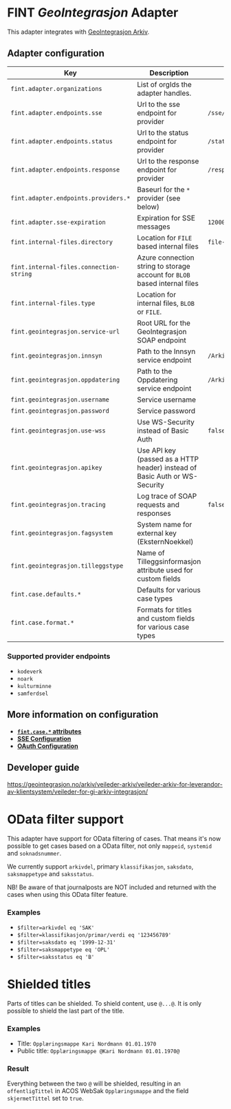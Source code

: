 # FINT _GeoIntegrasjon_ Adapter

This adapter integrates with [GeoIntegrasjon Arkiv](https://geointegrasjon.no/arkiv/).

## Adapter configuration

| Key                                     | Description                                                                | Default                                                |
|-----------------------------------------|----------------------------------------------------------------------------|--------------------------------------------------------|
| `fint.adapter.organizations`            | List of orgIds the adapter handles.                                        |                                                        |
| `fint.adapter.endpoints.sse`            | Url to the sse endpoint for provider                                       | `/sse/%s`                                              |
| `fint.adapter.endpoints.status`         | Url to the status endpoint for provider                                    | `/status`                                              |
| `fint.adapter.endpoints.response`       | Url to the response endpoint for provider                                  | `/response`                                            |
| `fint.adapter.endpoints.providers.*`    | Baseurl for the `*` provider (see below)                                   |                                                        |
| `fint.adapter.sse-expiration`           | Expiration for SSE messages                                                | `1200000`                                              |                                                        
| `fint.internal-files.directory`         | Location for `FILE` based internal files                                   | `file-cache`                                           |                                                        
| `fint.internal-files.connection-string` | Azure connection string to storage account for `BLOB` based internal files |                                                        |
| `fint.internal-files.type`              | Location for internal files, `BLOB` or `FILE`.                             |                                                        |
| `fint.geointegrasjon.service-url`       | Root URL for the GeoIntegrasjon SOAP endpoint                              |                                                        |
| `fint.geointegrasjon.innsyn`            | Path to the Innsyn service endpoint                                        | `/ArkivInnsynService.svc/ArkivInnsynService`           |
| `fint.geointegrasjon.oppdatering`       | Path to the Oppdatering service endpoint                                   | `/ArkivOppdateringService.svc/ArkivOppdateringService` |
| `fint.geointegrasjon.username`          | Service username                                                           |                                                        |
| `fint.geointegrasjon.password`          | Service password                                                           |                                                        |
| `fint.geointegrasjon.use-wss`           | Use WS-Security instead of Basic Auth                                      | `false`                                                |
| `fint.geointegrasjon.apikey`            | Use API key (passed as a HTTP header) instead of Basic Auth or WS-Security |                                                        |
| `fint.geointegrasjon.tracing`           | Log trace of SOAP requests and responses                                   | `false`                                                |
| `fint.geointegrasjon.fagsystem`         | System name for external key (EksternNoekkel)                              |                                                        |
| `fint.geointegrasjon.tilleggstype`      | Name of Tilleggsinformasjon attribute used for custom fields               |                                                        |
| `fint.case.defaults.*`                  | Defaults for various case types                                            |                                                        |
| `fint.case.format.*`                    | Formats for titles and custom fields for various case types                |                                                        |

### Supported provider endpoints

- `kodeverk`
- `noark`
- `kulturminne`
- `samferdsel`

## More information on configuration

- **[`fint.case.*` attributes](https://github.com/FINTLabs/fint-arkiv-case-defaults#fint-arkiv-case-defaults)**
- **[SSE Configuration](https://github.com/FINTLabs/fint-sse#sse-configuration)**
- **[OAuth Configuration](https://github.com/FINTLabs/fint-sse#oauth-configuration)** 

## Developer guide

https://geointegrasjon.no/arkiv/veileder-arkiv/veileder-arkiv-for-leverandor-av-klientsystem/veileder-for-gi-arkiv-integrasjon/

# OData filter support

This adapter have support for OData filtering of cases. That means it's now possible to
get cases based on a OData filter, not only `mappeid`, `systemid` and `soknadsnummer`.

We currently support `arkivdel`, primary `klassifikasjon`, `saksdato`, `saksmappetype` and `saksstatus`.

NB! Be aware of that journalposts are NOT included and returned with the cases when using this OData filter feature.

### Examples
- `$filter=arkivdel eq 'SAK'`
- `$filter=klassifikasjon/primar/verdi eq '123456789'`
- `$filter=saksdato eq '1999-12-31'`
- `$filter=saksmappetype eq 'OPL'`
- `$filter=saksstatus eq 'B'`

# Shielded titles

Parts of titles can be shielded. To shield content, use `@...@`. It is only possible to shield the last part of the title.

### Examples

* Title: `Opplæringsmappe Kari Nordmann 01.01.1970`
* Public title: `Opplæringsmappe @Kari Nordmann 01.01.1970@`

### Result

Everything between the two `@` will be shielded, resulting in an `offentligTittel` in ACOS WebSak `Opplæringsmappe` and
the field `skjermetTittel` set to `true`.